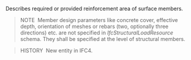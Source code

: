 ﻿Describes required or provided reinforcement area of surface members.

> NOTE&nbsp; Member design parameters like concrete cover, effective depth, orientation of meshes or rebars (two, optionally three directions) etc. are not specified in _IfcStructuralLoadResource_ schema. They shall be specified at the level of structural members.

> HISTORY&nbsp; New entity in IFC4.